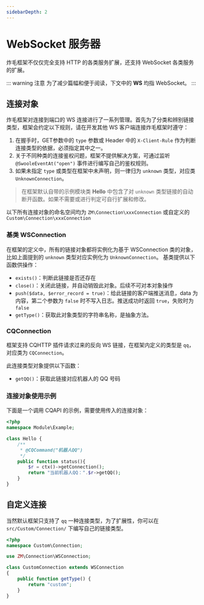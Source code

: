 ```yaml
---
sidebarDepth: 2
---
```

# WebSocket 服务器

炸毛框架不仅仅完全支持 HTTP 的各类服务扩展，还支持 WebSocket 各类服务的扩展。

::: warning 注意
为了减少篇幅和便于阅读，下文中的 **WS** 均指 WebSocket。
:::

## 连接对象
炸毛框架对连接到端口的 WS 连接进行了一系列管理。首先为了分类和辨别链接类型，框架会约定以下规则，请在开发其他 WS 客户端连接炸毛框架时遵守：

1. 在握手时，GET参数中的 `type` 参数或 Header 中的 `X-Client-Rule` 作为判断连接类型的依据，必须指定其中之一。
2. 关于不同种类的连接鉴权问题，框架不提供解决方案，可通过监听 `@SwooleEventAt("open")` 事件进行编写自己的鉴权规则。
3. 如果未指定 `type` 或类型在框架中未声明，则一律归为 `unknown` 类型，对应类 `UnknownConnection`。

> 在框架默认自带的示例模块类 **Hello** 中包含了对 `unknown` 类型链接的自动断开函数。如果不需要或进行判定可自行扩展和修改。

以下所有连接对象的命名空间均为 `ZM\Connection\xxxConnection` 或自定义的 `Custom\Connection\xxxConnection`

### 基类 WSConnection
在框架的定义中，所有的链接对象都将实例化为基于 WSConnection 类的对象，比如上面提到的 `unknown` 类型对应实例化为 `UnknownConnection`。
基类提供以下函数供操作：
- `exists()`：判断此链接是否还存在
- `close()`：关闭此链接，并自动销毁此对象。后续不可对本对象操作
- `push($data, $error_record = true)`：给此链接的客户端推送消息，data 为内容，第二个参数为 `false` 时不写入日志。推送成功时返回 `true`，失败时为 `false`
- `getType()`：获取此对象类型的字符串名称，是抽象方法。

### CQConnection
框架支持 CQHTTP 插件请求过来的反向 WS 链接，在框架内定义的类型是 `qq`，对应类为 `CQConnection`。

此连接类型对象提供以下函数：
- `getQQ()`：获取此链接对应机器人的 QQ 号码

### 连接对象使用示例
下面是一个调用 CQAPI 的示例，需要使用传入的连接对象：
```php
<?php
namespace Module\Example;

class Hello {
    /**
     * @CQCommand("机器人QQ")
     */
    public function status(){
        $r = ctx()->getConnection();
        return "当前机器人QQ：".$r->getQQ();
    }
}
```


## 自定义连接
当然默认框架只支持了 `qq` 一种连接类型，为了扩展性，你可以在 `src/Custom/Connection/` 下编写自己的链接类型。
```php
<?php
namespace Custom\Connection;

use ZM\Connection\WSConnection;

class CustomConnection extends WSConnection
{
    public function getType() {
        return "custom";
    }
}
```